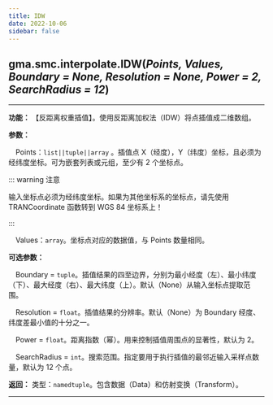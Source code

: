```yaml
---
title: IDW
date: 2022-10-06
sidebar: false
---
```


## gma.smc.interpolate.**IDW**(*Points, Values, Boundary = None, Resolution = None, Power = 2, SearchRadius = 12*)<Badge text="1.1.0 +"/>
---

**功能：** 【反距离权重插值】。使用反距离加权法（IDW）将点插值成二维数组。

**参数：**

&emsp;Points：`list||tuple||array` 。插值点 X（经度），Y（纬度）坐标，且必须为经纬度坐标。可为嵌套列表或元组，至少有 2 个坐标点。

::: warning 注意

输入坐标点必须为经纬度坐标。如果为其他坐标系的坐标点，请先使用 TRANCoordinate 函数转到 WGS 84 坐标系上！

:::

&emsp;Values：`array`。坐标点对应的数据值，与 Points 数量相同。

**可选参数：**

&emsp;Boundary = `tuple`。插值结果的四至边界，分别为最小经度（左）、最小纬度（下）、最大经度（右）、最大纬度（上）。默认（None）从输入坐标点提取范围。

&emsp;Resolution = `float`。插值结果的分辨率。默认（None）为 Boundary 经度、纬度差最小值的十分之一。

&emsp;Power = `float`。距离指数（幂）。用来控制插值周围点的显著性，默认为 2。

&emsp;SearchRadius = `int`。搜索范围。指定要用于执行插值的最邻近输入采样点数量，默认为 12 个点。

**返回：** 类型：`namedtuple`。包含数据（Data）和仿射变换（Transform）。

---

